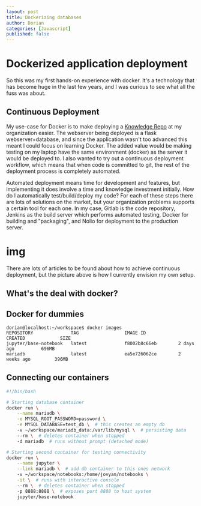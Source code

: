 ```yaml
---
layout: post
title: Dockerizing databases
author: Dorian 
categories: [Javascript]
published: false
---
```


# Dockerized application deployment

So this was my first hands-on experience with docker. It's a technology that has become huge in the last few years, and I was curious to see what all the fuss was about. 

## Continuous Deployment

My use-case for Docker is to make deploying a [Knowledge Repo](https://github.com/airbnb/knowledge-repo) at my organization easier. The webserver being deployed is a flask webserver+database, and since the application wasn't too advanced this meant I could focus on learning Docker. The added value would be making testing on my laptop have the same environment (docker) as the server it would be deployed to. I also wanted to try out a continuous deployment workflow, which means that when code is committed to git, the rest of the deployment process is completely automated. 

Automated deployment means time for development and features, but implementing it does involve a time and knowledge investment initially. How do I automatically test/build/deploy my code? For each of these steps there are lots of solutions on the market, but your organization problems supports a certain tool for each one. In my case, Gitlab is the code repository, Jenkins as the build server which performs automated testing, Docker for building and "packaging", and Nolio for deployment to the production server. 

# img

There are lots of articles to be found about how to achieve continuous deployment, but the picture above is how I currently envision my own setup. 

## What's the deal with docker?

## Docker for dummies

```console
dorian@localhost:~/workspace$ docker images
REPOSITORY              TAG                 IMAGE ID            CREATED             SIZE
jupyter/base-notebook   latest              f8002b8c66eb        2 days ago          696MB
mariadb                 latest              ea5e726062ce        2 weeks ago         396MB
```

## Connecting our containers

```bash
#!/bin/bash

# Starting database container
docker run \
    --name mariadb \
    -e MYSQL_ROOT_PASSWORD=password \
    -e MYSQL_DATABASE=test_db \  # this creates an empty db
    -v ~/workspace/mariadb_data:/var/lib/mysql \  # persisting data
    --rm \  # deletes container when stopped
    -d mariadb  # runs without prompt (detached mode)

# Starting second container for testing connectivity
docker run \
    --name jupyter \
    --link mariadb \  # add db container to this ones network
    -v ~/workspace/notebooks:/home/jovyan/notebooks \
    -it \  # runs with interactive console
    --rm \  # deletes container when stopped
    -p 8888:8888 \  # exposes port 8888 to host system
    jupyter/base-notebook
```
